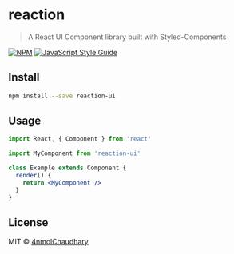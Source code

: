 # reaction

> A React UI Component library built with Styled-Components

[![NPM](https://img.shields.io/npm/v/reaction.svg)](https://www.npmjs.com/package/reaction) [![JavaScript Style Guide](https://img.shields.io/badge/code_style-standard-brightgreen.svg)](https://standardjs.com)

## Install

```bash
npm install --save reaction-ui
```

## Usage

```jsx
import React, { Component } from 'react'

import MyComponent from 'reaction-ui'

class Example extends Component {
  render() {
    return <MyComponent />
  }
}
```

## License

MIT © [4nmolChaudhary](https://github.com/4nmolChaudhary)
